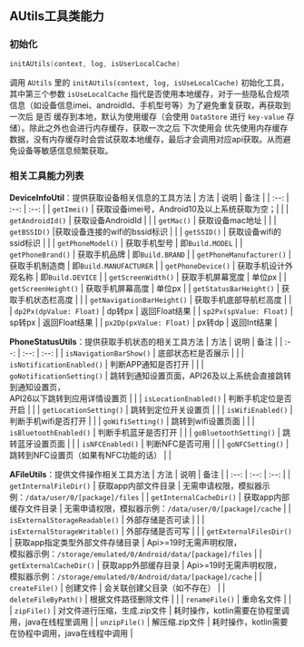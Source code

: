 ## AUtils工具类能力

### 初始化

```kotlin
initAUtils(context, log, isUserLocalCache)
```

调用 `AUtils` 里的 `initAUtils(context, log, isUseLocalCache)` 初始化工具，其中第三个参数 `isUseLocalCache`
指代是否使用本地缓存，对于一些隐私合规项信息（如设备信息imei、androidId、手机型号等）为了避免重复获取，再获取到一次后
是否 缓存到本地，默认为使用缓存（会使用 `DataStore` 进行 `key-value` 存储）。除此之外也会进行内存缓存，获取一次之后
下次使用会 优先使用内存缓存数据，没有内存缓存时会尝试获取本地缓存，最后才会调用对应api获取。从而避免设备等敏感信息频繁获取。

### 相关工具能力列表

**DeviceInfoUtil**：提供获取设备相关信息的工具方法
| 方法 | 说明 | 备注 |
| :--: | :--: | :--: |
| `getImei()` | 获取设备imei号，Android10及以上系统获取为空；| |
| `getAndroidId()` | 获取设备AndroidId | |
| `getMac()` | 获取设备mac地址 | |
| `getBSSID()` |获取设备连接的wifi的bssid标识 | |
| `getSSID()` | 获取设备wifi的ssid标识 | |
| `getPhoneModel()` | 获取手机型号 | 即`Build.MODEL` |
| `getPhoneBrand()` | 获取手机品牌 | 即`Build.BRAND` |
| `getPhoneManufacturer()` | 获取手机制造商 | 即`Build.MANUFACTURER` |
| `getPhoneDevice()` | 获取手机设计外观名称 | 即`Build.DEVICE` |
| `getScreenWidth()` | 获取手机屏幕宽度 | 单位px |
| `getScreenHeight()` | 获取手机屏幕高度 | 单位px |
| `getStatusBarHeight()` | 获取手机状态栏高度 | |
| `getNavigationBarHeight()` | 获取手机底部导航栏高度 | |
| `dp2Px(dpValue: Float)` | dp转px | 返回Float结果 |
| `sp2Px(spValue: Float)` | sp转px | 返回Float结果 |
| `px2Dp(pxValue: Float)` | px转dp | 返回Int结果 |

**PhoneStatusUtils**：提供获取手机状态的相关工具方法
| 方法 | 说明 | 备注 |
| :--: | :--: | :--: |
| `isNavigationBarShow()` | 底部状态栏是否展示 | |
| `isNotificationEnabled()` | 判断APP通知是否打开 | |
| `goNotificationSetting()` | 跳转到通知设置页面，API26及以上系统会直接跳转到通知设置页，</br>API26以下跳转到应用详情设置页 | |
| `isLocationEnabled()` | 判断手机定位是否开启 | |
| `getLocationSetting()` | 跳转到定位开关设置页 | |
| `isWifiEnabled()` | 判断手机wifi是否打开 | |
| `goWifiSetting()` | 跳转到wifi设置页面 | |
| `isBluetoothEnabled()` | 判断手机蓝牙是否打开 | |
| `goBluetoothSetting()` | 跳转蓝牙设置页面 | |
| `isNFCEnabled()` | 判断NFC是否可用 | |
| `goNFCSetting()` | 跳转到NFC设置页（如果有NFC功能的话） | |

**AFileUtils**：提供文件操作相关工具方法
| 方法 | 说明 | 备注 |
| :--: | :--: | :--: |
| `getInternalFileDir()` | 获取app内部文件目录 | 无需申请权限，模拟器示例：`/data/user/0/[package]/files` |
| `getInternalCacheDir()` | 获取app内部缓存文件目录 | 无需申请权限，模拟器示例：`/data/user/0/[package]/cache` |
| `isExternalStorageReadable()` | 外部存储是否可读 | |
| `isExternalStorageWritable()` | 外部存储是否可写 | |
| `getExternalFilesDir()` | 获取app指定类型外部文件存储目录 | Api>=19时无需声明权限， </br>
模拟器示例：`/storage/emulated/0/Android/data/[package]/files` |
| `getExternalCacheDir()` | 获取app外部缓存目录 | Api>=19时无需声明权限，</br>
模拟器示例：`/storage/emulated/0/Android/data/[package]/cache` |
| `createFile()` | 创建文件 | 会关联创建父目录（如不存在） |
| `deleteFileByPath()` | 根据文件路径删除文件 | |
| `renameFile()` | 重命名文件 | |
| `zipFile()` | 对文件进行压缩，生成.zip文件 | 耗时操作，kotlin需要在协程里调用，java在线程里调用 |
| `unzipFile()` | 解压缩.zip文件 | 耗时操作，kotlin需要在协程中调用，java在线程中调用 |
